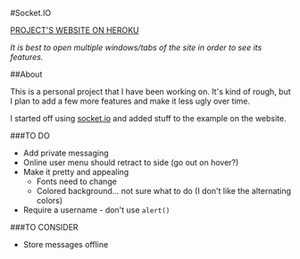 #Socket.IO

[PROJECT'S WEBSITE ON HEROKU](https://socket-jon.herokuapp.com/)

*It is best to open multiple windows/tabs of the site in order to see its features.*

##About

This is a personal project that I have been working on. It's kind of rough, but I plan to add a few more features and make it less ugly over time.

I started off using [socket.io](http://socket.io/) and added stuff to the example on the website.


###TO DO
- Add private messaging
- Online user menu should retract to side (go out on hover?)
- Make it pretty and appealing
  - Fonts need to change
  - Colored background... not sure what to do (I don't like the alternating colors)
- Require a username - don't use `alert()`

###TO CONSIDER
- Store messages offline
